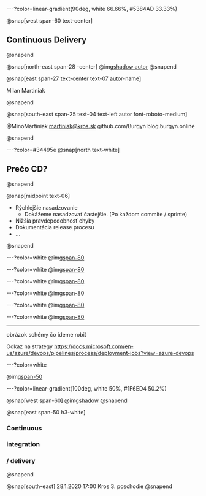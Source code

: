 ---?color=linear-gradient(90deg, white 66.66%, #5384AD 33.33%)

@snap[west span-60 text-center]
## Continuous Delivery
@snapend

@snap[north-east span-28 -center]
@img[shadow autor](AzureForDevelopers/assets/img/IMAG2408.jpg)
@snapend

@snap[east span-27 text-center text-07 autor-name]

Milan Martiniak

@snapend

@snap[south-east span-25 text-04 text-left autor font-roboto-medium]

@MinoMartiniak
martiniak@kros.sk
github.com/Burgyn
blog.burgyn.online

@snapend

---?color=#34495e
@snap[north text-white]

## Prečo CD?

@snapend

@snap[midpoint text-06]

- Rýchlejšie nasadzovanie
  - Dokážeme nasadzovať častejšie. (Po každom commite / sprinte)
- Nižšia pravdepodobnosť chyby
- Dokumentácia release procesu
- ...

@snapend

---?color=white
@img[span-80](ContinuousDelivery/assets/img/ToDosDemo.PNG)

---?color=white
@img[span-80](ContinuousDelivery/assets/img/ToDosDemoDeploy.PNG)

---?color=white
@img[span-80](ContinuousDelivery/assets/img/ToDosDemoOur.PNG)

---?color=white
@img[span-80](ContinuousDelivery/assets/img/OurEnvironments.png)

---?color=white
@img[span-80](ContinuousDelivery/assets/img/Want.png)

---?color=white
@img[span-80](ContinuousDelivery/assets/img/Today.png)



---

obrázok schémy čo ideme robiť

Odkaz na strategy
https://docs.microsoft.com/en-us/azure/devops/pipelines/process/deployment-jobs?view=azure-devops

---?color=white

@img[span-50](http://catchingfire.ca/wp-content/uploads/2016/09/question-mark-square-01.png)


---?color=linear-gradient(100deg, white 50%, #1F6ED4 50.2%)

@snap[west span-60]
@img[shadow](https://scontent-frx5-1.xx.fbcdn.net/v/t1.0-9/71581737_10156577632582844_3229986981945540608_o.jpg?_nc_cat=110&_nc_oc=AQmfuBqruWK48h2YiDZo1nCh1_ipiao0dEZ_wBgBI0bXYSw5Vxj40Zqmhy37ZiSu8cY&_nc_ht=scontent-frx5-1.xx&oh=b9cdb19f29b53387eb2bb51aef805016&oe=5E4712BF)
@snapend

@snap[east span-50 h3-white]
### Continuous
### integration
### / delivery
@snapend

@snap[south-east]
28.1.2020 17:00
Kros 3. poschodie
@snapend
